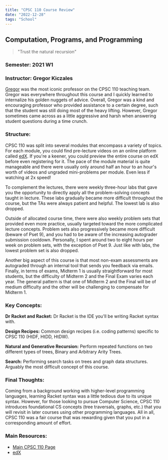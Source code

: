 ```yaml
---
title: "CPSC 110 Course Review"
date: "2022-12-28"
tags: "School"
---
```


## Computation, Programs, and Programming

> "Trust the natural recursion"

### Semester: 2021 W1

### Instructor: Gregor Kiczales

[Gregor](https://www.ratemyprofessors.com/professor?tid=38077) was the most iconic professor on the CPSC 110 teaching team. Gregor was everywhere throughout this course and I quickly learned to internalize his golden nuggets of advice. Overall, Gregor was a kind and encouraging professor who provided assistance to a certain degree, such that the student was still doing most of the heavy lifting. However, Gregor sometimes came across as a little aggressive and harsh when answering student questions during a time crunch.

### Structure:

CPSC 110 was split into several modules that encompass a variety of topics. For each module, you could find pre-lecture videos on an online platform called [edX](https://www.edx.org/course/how-to-code-simple-data). If you're a keener, you could preview the entire course on edX before even registering for it. The pace of the module material is quite manageable and there were usually only around half an hour to an hour's worth of videos and ungraded mini-problems per module. Even less if watching at 2x speed!

To complement the lectures, there were weekly three-hour labs that gave you the opportunity to directly apply all the problem-solving concepts taught in lecture. These labs gradually became more difficult throughout the course, but the TAs were always patient and helpful. The lowest lab is also dropped.

Outside of allocated course time, there were also weekly problem sets that provided even more practice, usually targeted toward the more complicated lecture concepts. Problem sets also progressively became more difficult (beware of Pset 9), and you had to be aware of the increasing autograder submission cooldown. Personally, I spent around two to eight hours per week on problem sets, with the exception of Pset 9. Just like with labs, the lowest problem set is also dropped.

Another big aspect of this course is that most non-exam assessments are autograded through an internal tool that sends you feedback via emails. Finally, in terms of exams, Midterm 1 is usually straightforward for most students, but the difficulty of Midterm 2 and the Final Exam varies each year. The general pattern is that one of Midterm 2 and the Final will be of medium difficulty and the other will be challenging to compensate for Midterm 1.

### Key Concepts:

**Dr Racket and Racket:** Dr Racket is the IDE you'll be writing Racket syntax with.

**Design Recipes:** Common design recipes (i.e. coding patterns) specific to CPSC 110 (HtDF, HtDD, HtDW).

**Natural and Generative Recursion:** Perform repeated functions on two different types of trees, Binary and Arbitrary Arity Trees.

**Search:** Performing search tasks on trees and graph data structures. Arguably the most difficult concept of this course.

### Final Thoughts:

Coming from a background working with higher-level programming languages, learning Racket syntax was a little tedious due to its unique syntax. However, for those looking to pursue Computer Science, CPSC 110 introduces foundational CS concepts (tree traversals, graphs, etc.) that you will revisit in later courses using other programming languages. All in all, CPSC 110 was a fair course that was rewarding given that you put in a corresponding amount of effort.

### Main Resources:
- [Main CPSC 110 Page](https://cs110.students.cs.ubc.ca/admin/syllabus.html#welcome)
- [edX](https://www.edx.org/course/how-to-code-simple-data)